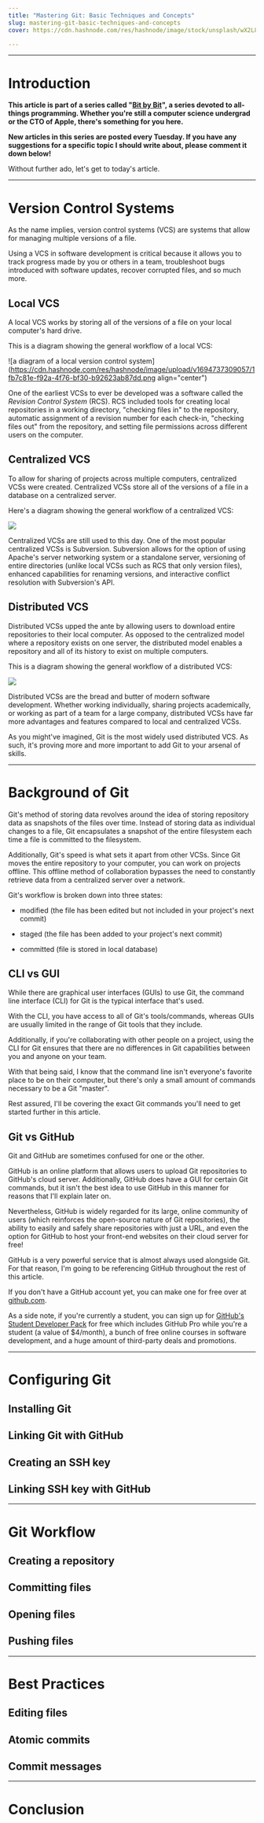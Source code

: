 ```yaml
---
title: "Mastering Git: Basic Techniques and Concepts"
slug: mastering-git-basic-techniques-and-concepts
cover: https://cdn.hashnode.com/res/hashnode/image/stock/unsplash/wX2L8L-fGeA/upload/6f52c00ed7d37ae6941f834ae54b0b2f.jpeg

---
```


---

# Introduction

**This article is part of a series called "**[**Bit by Bit**](https://scrappedscript.com/series/bit-by-bit)**", a series devoted to all-things programming. Whether you're still a computer science undergrad or the CTO of Apple, there's something for you here.**

**New articles in this series are posted every Tuesday. If you have any suggestions for a specific topic I should write about, please comment it down below!**

Without further ado, let's get to today's article.

---

# Version Control Systems

As the name implies, version control systems (VCS) are systems that allow for managing multiple versions of a file.

Using a VCS in software development is critical because it allows you to track progress made by you or others in a team, troubleshoot bugs introduced with software updates, recover corrupted files, and so much more.

## Local VCS

A local VCS works by storing all of the versions of a file on your local computer's hard drive.

This is a diagram showing the general workflow of a local VCS:

![a diagram of a local version control system](https://cdn.hashnode.com/res/hashnode/image/upload/v1694737309057/1fb7c81e-f92a-4f76-bf30-b92623ab87dd.png align="center")

One of the earliest VCSs to ever be developed was a software called the *Revision Control System* (RCS). RCS included tools for creating local repositories in a working directory, "checking files in" to the repository, automatic assignment of a revision number for each check-in, "checking files out" from the repository, and setting file permissions across different users on the computer.

## Centralized VCS

To allow for sharing of projects across multiple computers, centralized VCSs were created. Centralized VCSs store all of the versions of a file in a database on a centralized server.

Here's a diagram showing the general workflow of a centralized VCS:

![]( align="center")

Centralized VCSs are still used to this day. One of the most popular centralized VCSs is Subversion. Subversion allows for the option of using Apache's server networking system or a standalone server, versioning of entire directories (unlike local VCSs such as RCS that only version files), enhanced capabilities for renaming versions, and interactive conflict resolution with Subversion's API.

## Distributed VCS

Distributed VCSs upped the ante by allowing users to download entire repositories to their local computer. As opposed to the centralized model where a repository exists on one server, the distributed model enables a repository and all of its history to exist on multiple computers.

This is a diagram showing the general workflow of a distributed VCS:

![]( align="center")

Distributed VCSs are the bread and butter of modern software development. Whether working individually, sharing projects academically, or working as part of a team for a large company, distributed VCSs have far more advantages and features compared to local and centralized VCSs.

As you might've imagined, Git is the most widely used distributed VCS. As such, it's proving more and more important to add Git to your arsenal of skills.

---

# Background of Git

Git's method of storing data revolves around the idea of storing repository data as snapshots of the files over time. Instead of storing data as individual changes to a file, Git encapsulates a snapshot of the entire filesystem each time a file is committed to the filesystem.

Additionally, Git's speed is what sets it apart from other VCSs. Since Git moves the entire repository to your computer, you can work on projects offline. This offline method of collaboration bypasses the need to constantly retrieve data from a centralized server over a network.

Git's workflow is broken down into three states:

* modified (the file has been edited but not included in your project's next commit)
    
* staged (the file has been added to your project's next commit)
    
* committed (file is stored in local database)
    

## CLI vs GUI

While there are graphical user interfaces (GUIs) to use Git, the command line interface (CLI) for Git is the typical interface that's used.

With the CLI, you have access to all of Git's tools/commands, whereas GUIs are usually limited in the range of Git tools that they include.

Additionally, if you're collaborating with other people on a project, using the CLI for Git ensures that there are no differences in Git capabilities between you and anyone on your team.

With that being said, I know that the command line isn't everyone's favorite place to be on their computer, but there's only a small amount of commands necessary to be a Git "master".

Rest assured, I'll be covering the exact Git commands you'll need to get started further in this article.

## Git vs GitHub

Git and GitHub are sometimes confused for one or the other.

GitHub is an online platform that allows users to upload Git repositories to GitHub's cloud server. Additionally, GitHub does have a GUI for certain Git commands, but it isn't the best idea to use GitHub in this manner for reasons that I'll explain later on.

Nevertheless, GitHub is widely regarded for its large, online community of users (which reinforces the open-source nature of Git repositories), the ability to easily and safely share repositories with just a URL, and even the option for GitHub to host your front-end websites on their cloud server for free!

GitHub is a very powerful service that is almost always used alongside Git. For that reason, I'm going to be referencing GitHub throughout the rest of this article.

If you don't have a GitHub account yet, you can make one for free over at [github.com](https://github.com/).

As a side note, if you're currently a student, you can sign up for [GitHub's Student Developer Pack](https://education.github.com/pack#offers) for free which includes GitHub Pro while you're a student (a value of $4/month), a bunch of free online courses in software development, and a huge amount of third-party deals and promotions.

---

# Configuring Git

## Installing Git

## Linking Git with GitHub

## Creating an SSH key

## Linking SSH key with GitHub

---

# Git Workflow

## Creating a repository

## Committing files

## Opening files

## Pushing files

---

# Best Practices

## Editing files

## Atomic commits

## Commit messages

---

# Conclusion